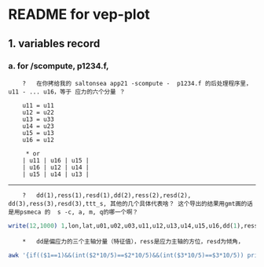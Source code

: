 # README for vep-plot

## 1. variables record
	
###	a.	for /scompute, p1234.f, 
		
		? 	在你拷给我的 saltonsea app21 -scompute -  p1234.f 的后处理程序里，  u11 - ... u16，等于 应力的六个分量 ？
		
		u11 = u11
		u12 = u22
		u13 = u33
		u14 = u23 
		u15 = u13
		u16 = u12  
		
		 * or
		| u11 | u16 | u15 |
		| u16 | u12 | u14 |
		| u15 | u14 | u13 |
		
***
		 
		? 	dd(1),ress(1),resd(1),dd(2),ress(2),resd(2), dd(3),ress(3),resd(3),ttt_s, 其他的几个具体代表啥？ 这个导出的结果用gmt画的话是用psmeca 的  s -c, a, m, q的哪一个啊？ 

	
```fortran
write(12,1000) 1,lon,lat,u01,u02,u03,u11,u12,u13,u14,u15,u16,dd(1),ress(1),resd(1),dd(2),ress(2),resd(2),dd(3),ress(3),resd(3),ttt_s
```

		*	dd是偏应力的三个主轴分量（特征值），ress是应力主轴的方位，resd为倾角，

```bash
awk '{if(($1==1)&&(int($2*10/5)==$2*10/5)&&(int($3*10/5)==$3*10/5)) print $2,$3,1,$14-35,$15,0,$17-35,$18,-1,$20-35,$21,$22+20,$2,$3}' $input1 |psmeca -R $projection -Sx0.30 -G0/0/0 -K -O -o-1 -W2 -L -C >>$output
```